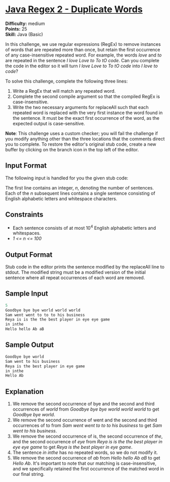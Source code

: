 # [Java Regex 2 - Duplicate Words](https://www.hackerrank.com/challenges/duplicate-word/problem)

**Difficulty:** medium
</br>**Points:** 25
</br>**Skill:** Java (Basic)

In this challenge, we use regular expressions (RegEx) to remove instances of words that are repeated more than once, but retain the first occurrence of any case-insensitive repeated word. 
For example, the words _love_ and _to_ are repeated in the sentence _I love Love to To tO code_. Can you complete the code in the editor so it will turn _I love Love to To tO code_ into _I love to code_?

To solve this challenge, complete the following three lines:
1. Write a RegEx that will match any repeated word.
2. Complete the second compile argument so that the compiled RegEx is case-insensitive.
3. Write the two necessary arguments for replaceAll such that each repeated word is replaced with the very first instance the word found in the sentence. 
It must be the exact first occurrence of the word, as the expected output is case-sensitive.

**Note**: This challenge uses a custom checker; you will fail the challenge if you modify anything other than the three locations that the comments direct you to complete. To restore the editor's original stub code, create a new buffer by clicking on the branch icon in the top left of the editor.

## Input Format

The following input is handled for you the given stub code:

The first line contains an integer, _n_, denoting the number of sentences.
Each of the _n_ subsequent lines contains a single sentence consisting of English alphabetic letters and whitespace characters.

## Constraints
- Each sentence consists of at most 10<sup>4</sup> English alphabetic letters and whitespaces.
- _1 <= n <= 100_

## Output Format

Stub code in the editor prints the sentence modified by the replaceAll line to stdout. The modified string must be a modified version of the initial sentence where all repeat occurrences of each word are removed.

## Sample Input
````java
5
Goodbye bye bye world world world
Sam went went to to to his business
Reya is is the the best player in eye eye game
in inthe
Hello hello Ab aB
````

## Sample Output
````java
Goodbye bye world
Sam went to his business
Reya is the best player in eye game
in inthe
Hello Ab
````

## Explanation
1. We remove the second occurrence of bye and the second and third occurrences of _world_ from _Goodbye bye bye world world world_ to get _Goodbye bye world_.
2. We remove the second occurrence of went and the second and third occurrences of to from _Sam went went to to to his business_ to get _Sam went to his business_.
3. We remove the second occurrence of is, the second occurrence of _the_, and the second occurrence of _eye_ from _Reya is is the the best player in eye eye game_ to get _Reya is the best player in eye game_.
4. The sentence _in inthe_ has no repeated words, so we do not modify it.
5. We remove the second occurrence of _ab_ from _Hello hello Ab aB_ to get _Hello Ab_. It's important to note that our matching is case-insensitive, and we specifically retained the first occurrence of the matched word in our final string.